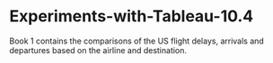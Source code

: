 # Experiments-with-Tableau-10.4
Book 1 contains the comparisons of the US flight delays, arrivals and departures based on the airline and destination.
